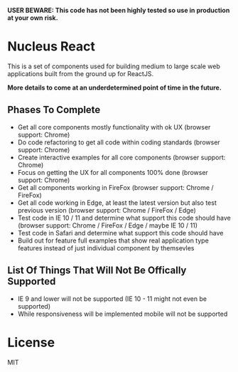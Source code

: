 **USER BEWARE: This code has not been highly tested so use in production at your own risk.**

# Nucleus React

This is a set of components used for building medium to large scale web applications built from the ground up for ReactJS.

**More details to come at an underdetermined point of time in the future.**

## Phases To Complete

* Get all core components mostly functionality with ok UX (browser support: Chrome)
* Do code refactoring to get all code within coding standards (browser support: Chrome)
* Create interactive examples for all core components (browser support: Chrome)
* Focus on getting the UX for all components 100% done (browser support: Chrome)
* Get all components working in FireFox (browser support: Chrome / FireFox)
* Get all code working in Edge, at least the latest version but also test previous version (browser support: Chrome / FireFox / Edge)
* Test code in IE 10 / 11 and determine what support this code should have (browser support: Chrome / FireFox / Edge / maybe IE 10 / 11)
* Test code in Safari and determine what support this code should have
* Build out for feature full examples that show real application type features instead of just individual component by themsevles

## List Of Things That Will Not Be Offically Supported

* IE 9 and lower will not be supported (IE 10 - 11 might not even be supported)
* While responsiveness will be implemented mobile will not be supported

# License

MIT
